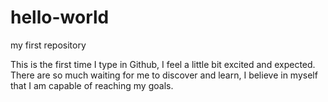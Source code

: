 # hello-world
my first repository

This is the first time I type in Github, I feel a little bit excited and expected. 
There are so much waiting for me to discover and learn, I believe in myself that I am capable of reaching my goals.
